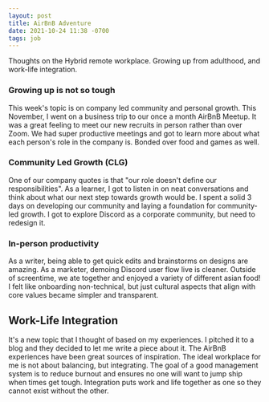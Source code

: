 ```yaml
---
layout: post
title: AirBnB Adventure
date: 2021-10-24 11:38 -0700
tags: job
---
```

Thoughts on the Hybrid remote workplace. Growing up from adulthood, and work-life integration.

### Growing up is not so tough
This week's topic is on company led community and personal growth. This November, I went on a business trip to our once a month AirBnB Meetup.
It was a great feeling to meet our new recruits in person rather than over Zoom. We had super productive meetings and got to learn more about what each person's role in the company is. Bonded over food and games as well.

### Community Led Growth (CLG)
One of our company quotes is that "our role doesn't define our responsibilities". As a learner, I got to listen in on neat conversations and think about what our next step towards growth would be. I spent a solid 3 days on developing our community and laying a foundation for community-led growth. I got to explore Discord as a corporate community, but need to redesign it.

### In-person productivity
As a writer, being able to get quick edits and brainstorms on designs are amazing.
As a marketer, demoing Discord user flow live is cleaner. Outside of screentime, we ate together and enjoyed a variety of different asian food! I felt like onboarding non-technical, but just cultural aspects that align with core values became simpler and transparent.

## Work-Life Integration
It's a new topic that I thought of based on my experiences. I pitched it to a blog and they decided to let me write a piece about it. The AirBnB experiences have been great sources of inspiration. The ideal workplace for me is not about balancing, but integrating. The goal of a good management system is to reduce burnout and ensures no one will want to jump ship when times get tough. Integration puts work and life together as one so they cannot exist without the other.